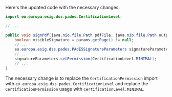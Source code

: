 Here's the updated code with the necessary changes:
```java
import eu.europa.esig.dss.pades.CertificationLevel;

// ...

public void signPdf(java.nio.file.Path pdfFile, java.nio.file.Path outputFile, byte[] keyStore, char[] keyStorePassword, boolean binary, SignatureParameters params) throws java.io.IOException {
    boolean visibleSignature = params.getPage() != null;
    // ...
    eu.europa.esig.dss.pades.PAdESSignatureParameters signatureParameters = new eu.europa.esig.dss.pades.PAdESSignatureParameters();
    // ...
    signatureParameters.setPermission(CertificationLevel.MINIMAL);
    // ...
}
```
The necessary change is to replace the `CertificationPermission` import with `eu.europa.esig.dss.pades.CertificationLevel` and replace the `CertificationPermission` usage with `CertificationLevel.MINIMAL`.